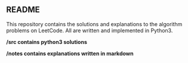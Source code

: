 ## README

This repository contains the solutions and explanations to the algorithm problems on LeetCode. All are written and implemented in Python3.

**/src contains python3 solutions**

**/notes contains explanations written in markdown**

